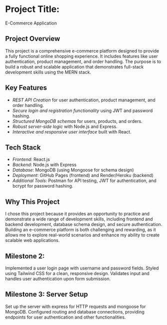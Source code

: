 # Project Title: 
E-Commerce Application 

## Project Overview
This project is a comprehensive e-commerce platform designed to provide a fully functional online shopping experience. It includes features like user authentication, product management, and order handling. The purpose is to build a robust and scalable application that demonstrates full-stack development skills using the MERN stack.

## Key Features
- *REST API Creation* for user authentication, product management, and order handling.
- *Secure login and registration functionality* using JWT and password hashing.
- *Structured MongoDB schemas* for users, products, and orders.
- *Robust server-side logic* with Node.js and Express.
- *Interactive and responsive user interface* built with React.

## Tech Stack
- *Frontend*: React.js
- *Backend*: Node.js with Express
- *Database*: MongoDB (using Mongoose for schema design)
- *Deployment*: GitHub Pages (frontend) and Render/Heroku (backend)
- *Additional Tools*: Postman for API testing, JWT for authentication, and bcrypt for password hashing.

## Why This Project
I chose this project because it provides an opportunity to practice and demonstrate a wide range of development skills, including frontend and backend development, database schema design, and secure authentication. Building an e-commerce platform is both challenging and rewarding, as it allows me to explore real-world scenarios and enhance my ability to create scalable web applications.

##  Milestone 2:
Implemented a user login page with username and password fields. Styled using Tailwind CSS for a clean, responsive design. Validates input and handles user authentication upon form submission.


## Milestone 3: Server Setup
Set up the server with express for HTTP requests and mongoose for MongoDB. Configured routing and database connections, providing endpoints for user authentication and other functionalities.